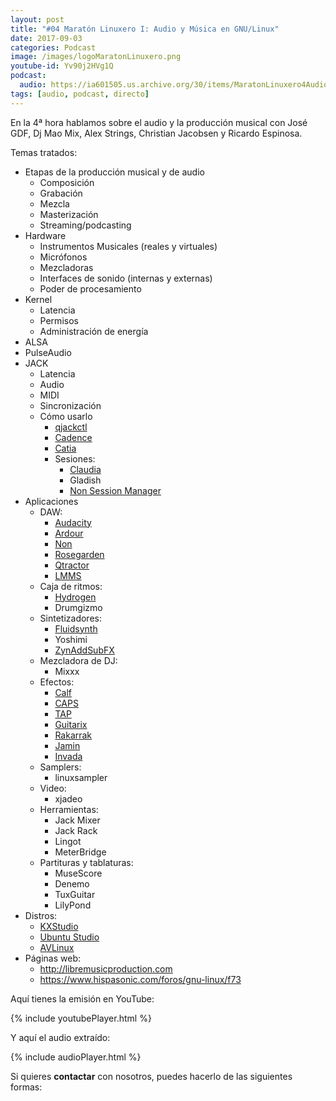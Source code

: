 ```yaml
---
layout: post
title: "#04 Maratón Linuxero I: Audio y Música en GNU/Linux"
date: 2017-09-03
categories: Podcast
image: /images/logoMaratonLinuxero.png
youtube-id: Yv90j2HVg1Q
podcast:
  audio: https://ia601505.us.archive.org/30/items/MaratonLinuxero4Audio/Marat%C3%B3n%20Linuxero%204%20Audio
tags: [audio, podcast, directo]
---
```

En la 4ª hora hablamos sobre el audio y la producción musical con José GDF, Dj Mao Mix, Alex Strings, Christian Jacobsen y Ricardo Espinosa.

Temas tratados:

* Etapas de la producción musical y de audio
  * Composición
  * Grabación
  * Mezcla
  * Masterización
  * Streaming/podcasting
* Hardware
  * Instrumentos Musicales (reales y virtuales)
  * Micrófonos
  * Mezcladoras
  * Interfaces de sonido (internas y externas)
  * Poder de procesamiento
* Kernel
  * Latencia
  * Permisos
  * Administración de energía
* ALSA
* PulseAudio
* JACK
  * Latencia
  * Audio
  * MIDI
  * Sincronización
  * Cómo usarlo
    * [qjackctl](https://qjackctl.sourceforge.io)
    * [Cadence](http://kxstudio.linuxaudio.org/Applications:Cadence)
    * [Catia](http://kxstudio.linuxaudio.org/Applications:Catia)
    * Sesiones:
      * [Claudia](http://kxstudio.linuxaudio.org/Applications:Claudia)
      * Gladish
      * [Non Session Manager](http://non.tuxfamily.org/wiki/Non%20Session%20Manager)
* Aplicaciones
  * DAW:
    * [Audacity](http://www.audacityteam.org)
    * [Ardour](http://www.ardour.org)
    * [Non](http://non.tuxfamily.org)
    * [Rosegarden](http://www.rosegardenmusic.com)
    * [Qtractor](https://qtractor.sourceforge.io)
    * [LMMS](https://lmms.io)
  * Caja de ritmos:
    * [Hydrogen](http://www.hydrogen-music.org)
    * Drumgizmo
  * Sintetizadores:
    * [Fluidsynth](http://www.fluidsynth.org)
    * Yoshimi
    * [ZynAddSubFX](http://zynaddsubfx.sourceforge.net)
  * Mezcladora de DJ:
    * Mixxx
  * Efectos:
    * [Calf](http://calf-studio-gear.org)
    * [CAPS](http://quitte.de/dsp/caps.html)
    * [TAP](http://tap-plugins.sf.net)
    * [Guitarix](http://guitarix.org)
    * [Rakarrak](http://rakarrack.sourceforge.net)
    * [Jamin](http://jamin.sourceforge.net)
    * [Invada](https://launchpad.net/invada-studio)
  * Samplers:
    * linuxsampler
  * Video:
    * xjadeo
  * Herramientas:
    * Jack Mixer
    * Jack Rack
    * Lingot
    * MeterBridge
  * Partituras y tablaturas:
    * MuseScore
    * Denemo
    * TuxGuitar
    * LilyPond
* Distros:
  * [KXStudio](http://kxstudio.linuxaudio.org)
  * [Ubuntu Studio](https://ubuntustudio.org)
  * [AVLinux](http://www.bandshed.net/avlinux)
* Páginas web:
  * <http://libremusicproduction.com>
  * <https://www.hispasonic.com/foros/gnu-linux/f73>

Aquí tienes la emisión en YouTube:

{% include youtubePlayer.html %}

Y aquí el audio extraído:

{% include audioPlayer.html %}

Si quieres **contactar** con nosotros, puedes hacerlo de las siguientes formas:
